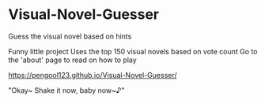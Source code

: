 # Visual-Novel-Guesser
Guess the visual novel based on hints

Funny little project
Uses the top 150 visual novels based on vote count
Go to the 'about' page to read on how to play

https://pengool123.github.io/Visual-Novel-Guesser/

"Okay~ Shake it now, baby now~♪"
